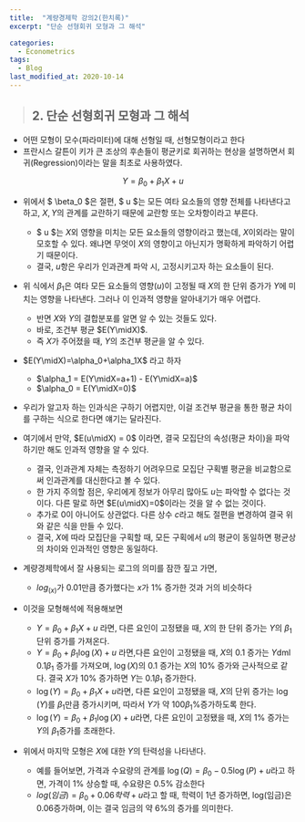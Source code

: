```yaml
---
title:  "계량경제학 강의2(한치록)"
excerpt: "단순 선형회귀 모형과 그 해석"

categories:
  - Econometrics
tags:
  - Blog
last_modified_at: 2020-10-14
---
```


> ## 2. 단순 선형회귀 모형과 그 해석

* 어떤 모형이 모수(파라미터)에 대해 선형일 때, 선형모형이라고 한다
* 프란시스 갈튼이 키가 큰 조상의 후손들이 평균키로 회귀하는 현상을 설명하면서 회귀(Regression)이라는 말을 최초로 사용하였다.

$$ Y = \beta_0 + \beta_1X+u$$

* 위에서 $ \beta_0 $은 절편, $ u $는 모든 여타 요소들의 영향 전체를 나타낸다고 하고, $X,Y$의 관계를 교란하기 때문에 교란항 또는 오차항이라고 부른다.
	* $ u $는 $X$외 영향을 미치는 모든 요소들의 영향이라고 했는데, $X$이외라는 말이 모호할 수 있다. 왜냐면 무엇이 $X$의 영향이고 아닌지가 명확하게 파악하기 어렵기 때문이다. 
	* 결국, $u$항은 우리가 인과관계 파악 시,  고정시키고자 하는 요소들이 된다. 
* 위 식에서 $\beta_1$은 여타 모든 요소들의 영향($u$)이 고정될 때 $X$의 한 단위 증가가 $Y$에 미치는 영향을 나타낸다. 그러나 이 인과적 영향을 알아내기가 매우 어렵다. 
	* 반면 $X$와 $Y$의 결합분포를 알면 알 수 있는 것들도 있다. 
	* 바로, 조건부 평균 $E(Y\midX)$. 
	* 즉 $X$가 주어졌을 때, $Y$의 조건부 평균을 알 수 있다. 
* $E(Y\midX)=\alpha_0+\alpha_1X$ 라고 하자
	* $\alpha_1 = E(Y\midX=a+1) - E(Y\midX=a)$
	* $\alpha_0 = E(Y\midX=0)$
* 우리가 알고자 하는 인과식은 구하기 어렵지만, 이걸 조건부 평균을 통한 평균 차이를 구하는 식으로 한다면 얘기는 달라진다. 
* 여기에서 만약, $E(u\midX) = 0$ 이라면, 결국 모집단의 속성(평균 차이)을 파악하기만 해도 인과적 영향을 알 수 있다.
	* 결국, 인과관계 자체는 측정하기 어려우므로 모집단 구획별 평균을 비교함으로써 인과관계를 대신한다고 볼 수 있다. 
	* 한 가지 주의할 점은, 우리에게 정보가 아무리 많아도 $u$는 파악할 수 없다는 것이다. 다른 말로 하면 $E(u\midX)=0$이라는 것을 알 수 없는 것이다. 
	* 추가로 0이 아니어도 상관없다. 다른 상수 $c$라고 해도 절편을 변경하여 결국 위와 같은 식을 만들 수 있다. 
	* 결국, $X$에 따라 모집단을 구획할 때, 모든 구획에서 $u$의 평균이 동일하면 평균상의 차이와 인과적인 영향은 동일하다.

* 계량경제학에서 잘 사용되는 로그의 의미를 잠깐 짚고 가면,
	* $log_(x)$가 0.01만큼 증가했다는 $x$가 1% 증가한 것과 거의 비슷하다
* 이것을 모형해석에 적용해보면
	* $Y=\beta_0+\beta_1X+u$ 라면, 다른 요인이 고정됐을 때, $X$의 한 단위 증가는 $Y$의 $\beta_1$단위 증가를 가져온다.
	* $Y=\beta_0+\beta_1\log(X)+u$ 라면,다른 요인이 고정됐을 때, $X$의 0.1 증가는 $Y$dml 0.1$\beta_1$ 증가를 가져오며, $\log(X)$의 0.1 증가는 $X$의 10% 증가와 근사적으로 같다. 결국 $X$가 10% 증가하면 $Y$는 0.1$\beta_1$ 증가한다.
	* $\log(Y)=\beta_0+\beta_1X+u$라면, 다른 요인이 고정됐을 때, $X$의 단위 증가는 $\log(Y)$를 $\beta_1$만큼 증가시키며, 따라서 $Y$가 약 100$\beta_1$%증가하도록 한다.
	* $\log(Y)=\beta_0+\beta_1\log(X)+u$라면, 다른 요인이 고정됐을 때, $X$의 1% 증가는 $Y$의 $\beta_1%$증가를 초래한다.
* 위에서 마지막 모형은 $X$에 대한 $Y$의 탄력성을 나타낸다.
	* 예를 들어보면, 가격과 수요량의 관계를 $\log(Q)=\beta_0-0.5\log(P)+u$라고 하면, 가격이 1% 상승할 때, 수요량은 0.5% 감소한다
	* $log(임금)=\beta_0+0.06학력+u$라고 할 때, 학력이 1년 증가하면, log(임금)은 0.06증가하며, 이는 결국 임금의 약 6%의 증가를 의미한다.